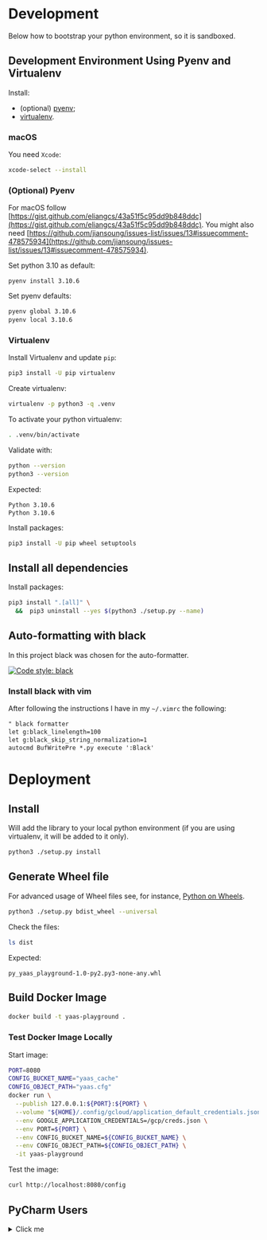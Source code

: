 # Development 

Below how to bootstrap your python environment, so it is sandboxed.

## Development Environment Using Pyenv and Virtualenv

Install:

* (optional) [pyenv](https://github.com/pyenv/pyenv);
* [virtualenv](https://virtualenv.pypa.io/en/latest/).

### macOS

You need `Xcode`:

```bash
xcode-select --install
```

### (Optional) Pyenv

For macOS follow [https://gist.github.com/eliangcs/43a51f5c95dd9b848ddc](https://gist.github.com/eliangcs/43a51f5c95dd9b848ddc).
You might also need [https://github.com/jiansoung/issues-list/issues/13#issuecomment-478575934](https://github.com/jiansoung/issues-list/issues/13#issuecomment-478575934).

Set python 3.10 as default:

```basn
pyenv install 3.10.6
```

Set pyenv defaults:
```bash
pyenv global 3.10.6
pyenv local 3.10.6
```

### Virtualenv

Install Virtualenv and update `pip`:

```bash
pip3 install -U pip virtualenv
```

Create virtualenv:

```bash
virtualenv -p python3 -q .venv
```

To activate your python virtualenv:

```bash
. .venv/bin/activate
```

Validate with:

```bash
python --version
python3 --version
```

Expected:

```text
Python 3.10.6
Python 3.10.6
```

Install packages:

```bash
pip3 install -U pip wheel setuptools
```

## Install all dependencies

Install packages:

```bash
pip3 install ".[all]" \
  &&  pip3 uninstall --yes $(python3 ./setup.py --name)
```

## Auto-formatting with black

In this project black was chosen for the auto-formatter.

[![Code style: black](https://img.shields.io/badge/code%20style-black-000000.svg)](https://github.com/python/black)

### Install black with vim

After following the instructions I have in my ``~/.vimrc`` the following:

```vimrc
" black formatter
let g:black_linelength=100
let g:black_skip_string_normalization=1
autocmd BufWritePre *.py execute ':Black'
```

# Deployment

## Install

Will add the library to your local python environment (if you are using virtualenv, it will be added to it only).

```bash
python3 ./setup.py install
```

## Generate Wheel file

For advanced usage of Wheel files see, for instance, [Python on Wheels](https://lucumr.pocoo.org/2014/1/27/python-on-wheels/).

```bash
python3 ./setup.py bdist_wheel --universal
```

Check the files:

```bash
ls dist
```

Expected:

```text
py_yaas_playground-1.0-py2.py3-none-any.whl
```

## Build Docker Image

```bash
docker build -t yaas-playground .
```

### Test Docker Image Locally

Start image:

```bash
PORT=8080
CONFIG_BUCKET_NAME="yaas_cache"
CONFIG_OBJECT_PATH="yaas.cfg"
docker run \
  --publish 127.0.0.1:${PORT}:${PORT} \
  --volume "${HOME}/.config/gcloud/application_default_credentials.json":/gcp/creds.json:ro \
  --env GOOGLE_APPLICATION_CREDENTIALS=/gcp/creds.json \
  --env PORT=${PORT} \
  --env CONFIG_BUCKET_NAME=${CONFIG_BUCKET_NAME} \
  --env CONFIG_OBJECT_PATH=${CONFIG_OBJECT_PATH} \
  -it yaas-playground   
```

Test the image:

```bash
curl http://localhost:8080/config
```

## PyCharm Users

<details>
<summary>Click me</summary>

You need to add ``--no-cov`` to your `Run/Debug` settings.
Below are the instructions on how to do it.
Tested with `PyCharm 2022.2.1 (Professional Edition)` for macOS.

### Menu `Run` click on `Edit Configurations...`:

![menu](./doc/pycharm/0_pycharm_run_menu.png)

### Click `Edit configuration templates...`

![template](./doc/pycharm/1_pycharm_edit_template.png)

### Select `Python tests/Autodetect`

Add `--no-cov` to `Additional Arguments` field:

![autodetect](./doc/pycharm/2_pycharm_autodetect_template.png)

### Select `Python tests/pytest`

Add `--no-cov` to `Additional Arguments` field:

![pytest](./doc/pycharm/3_pycharm_pytest_template.png)
  
</details>
